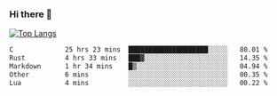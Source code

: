 ### Hi there 👋

<!--
**3Xpl0it3r/3Xpl0it3r** is a ✨ _special_ ✨ repository because its `README.md` (this file) appears on your GitHub profile.

Here are some ideas to get you started:

- 🔭 I’m currently working on ...
- 🌱 I’m currently learning ...
- 👯 I’m looking to collaborate on ...
- 🤔 I’m looking for help with ...
- 💬 Ask me about ...
- 📫 How to reach me: ...
- 😄 Pronouns: ...
- ⚡ Fun fact: ...
-->


[![Top Langs](https://github-readme-stats.vercel.app/api/top-langs/?username=3Xpl0it3r&layout=compact)](https://github.com/3Xpl0it3r/3Xpl0it3r)

<!--START_SECTION:waka-->

```txt
C             25 hrs 23 mins  ████████████████████░░░░░   80.01 %
Rust          4 hrs 33 mins   ███▓░░░░░░░░░░░░░░░░░░░░░   14.35 %
Markdown      1 hr 34 mins    █▒░░░░░░░░░░░░░░░░░░░░░░░   04.94 %
Other         6 mins          ░░░░░░░░░░░░░░░░░░░░░░░░░   00.35 %
Lua           4 mins          ░░░░░░░░░░░░░░░░░░░░░░░░░   00.22 %
```

<!--END_SECTION:waka-->
